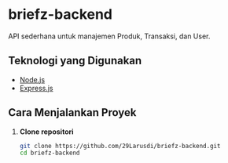 # briefz-backend

API sederhana untuk manajemen Produk, Transaksi, dan User.

## Teknologi yang Digunakan

- [Node.js](https://nodejs.org/)
- [Express.js](https://expressjs.com/)

## Cara Menjalankan Proyek

1. **Clone repositori**
   ```bash
   git clone https://github.com/29Larusdi/briefz-backend.git
   cd briefz-backend
